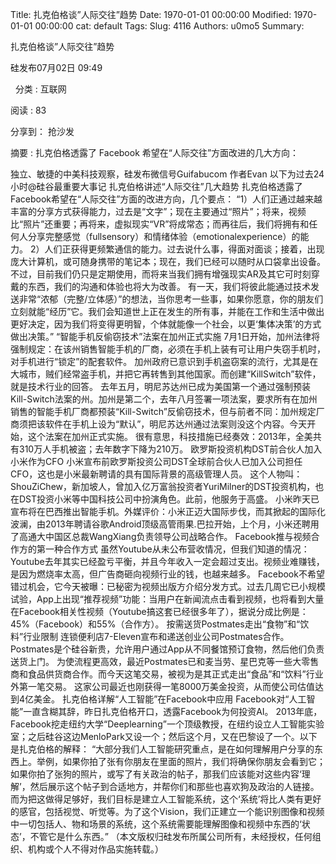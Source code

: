 Title: 扎克伯格谈”人际交往”趋势
Date: 1970-01-01 00:00:00
Modified: 1970-01-01 00:00:00
cat: default
Tags: 
Slug: 4116
Authors: u0mo5 
Summary: 

扎克伯格谈”人际交往”趋势


硅发布07月02日 09:49

 
分类 : 互联网

阅读 : 83



分享到：
抢沙发

摘要 : 扎克伯格透露了 Facebook 希望在“人际交往”方面改进的几大方向：





独立、敏捷的中美科技观察，硅发布微信号Guifabucom
作者Evan
以下为过去24小时@硅谷最重要大事记
扎克伯格讲述“人际交往”几大趋势
扎克伯格透露了Facebook希望在“人际交往”方面的改进方向，几个要点：
“1）人们正通过越来越丰富的分享方式获得能力，过去是“文字”；现在主要通过“照片”；将来，视频比“照片”还重要；再将来，虚拟现实“VR”将成常态；而再往后，我们将拥有和任何人分享完整感觉（fullsensory）和情绪体验（emotionalexperience）的能力。
2）人们正获得更频繁通信的能力。过去说什么事，得面对面谈；接着，出现庞大计算机，或可随身携带的笔记本；现在，我们已经可以随时从口袋拿出设备。不过，目前我们仍只是定期使用，而将来当我们拥有增强现实AR及其它可时刻穿戴的东西，我们的沟通和体验也将大为改善。
有一天，我们将彼此能通过技术发送非常“浓郁（完整/立体感）”的想法，当你思考一些事，如果你愿意，你的朋友们立刻就能“经历”它。我们会知道世上正在发生的所有事，并能在工作和生活中做出更好决定，因为我们将变得更明智，个体就能像一个社会，以更‘集体决策’的方式做出决策。”
“智能手机反偷窃技术”法案在加州正式实施
7月1日开始，加州法律将强制规定：在该州销售智能手机的厂商，必须在手机上装有可让用户失窃手机时，对手机进行“锁定”的配套软件。
加州政府已意识到手机盗窃案的流行，尤其是在大城市，贼们经常盗手机，并把它再转售到其他国家。而创建“KillSwitch”软件，就是技术行业的回答。
去年五月，明尼苏达州已成为美国第一个通过强制预装Kill-Switch法案的州。加州是第二个，去年八月签署一项法案，要求所有在加州销售的智能手机厂商都预装“Kill-Switch”反偷窃技术，但与前者不同：加州规定厂商须把该软件在手机上设为“默认”，明尼苏达州通过法案则没这个内容。今天开始，这个法案在加州正式实施。
很有意思，科技措施已经奏效：2013年，全美共有310万人手机被盗；去年数字下降为210万。
欧罗斯投资机构DST前合伙人加入小米作为CFO
小米宣布前欧罗斯投资公司DST全球前合伙人已加入公司担任CFO，这也是小米最新聘请的具有国际背景的高级管理人员。
这个人物叫：ShouZiChew，新加坡人，曾加入亿万富翁投资者YuriMilner的DST投资机构，也在DST投资小米等中国科技公司中扮演角色。此前，他服务于高盛。
小米昨天已宣布将在巴西推出智能手机。外媒评价：小米正迈大国际步伐，而其掀起的国际化波澜，由2013年聘请谷歌Android顶级高管雨果.巴拉开始，上个月，小米还聘用了高通大中国区总裁WangXiang负责领导公司战略合作。
Facebook推与视频合作方的第一种合作方式
虽然Youtube从未公布营收情况，但我们知道的情况：Youtube去年其实已经盈亏平衡，并且今年收入一定会超过支出。视频业难赚钱，是因为燃烧率太高，但广告商砸向视频行业的钱，也越来越多。
Facebook不希望错过机会，它今天被曝：已秘密为视频出版方介绍分发方式。过去几周它已小规模试验，App上出现“推荐视频”功能：当用户在新闻流点击看到视频，也将看到大量在Facebook相关性视频（Youtube搞这套已经很多年了），据说分成比例是：45%（Facebook）和55%（合作方）。
按需送货Postmates走出“食物”和“饮料”行业限制
连锁便利店7-Eleven宣布和递送创业公司Postmates合作。Postmates是个硅谷新贵，允许用户通过App从不同餐馆预订食物，然后他们负责送货上门。
为使流程更高效，最近Postmates已和麦当劳、星巴克等一些大零售商和食品供货商合作。而今天这笔交易，被视为是其正式走出“食品”和“饮料”行业外第一笔交易。
这家公司最近也刚获得一笔8000万美金投资，从而使公司估值达到4亿美金。
扎克伯格详解“人工智能”在Facebook中应用
Facebook对“人工智能”一直含糊其辞，昨日扎克伯格开口，透露Facebook为何投资AI。
2013年底，Facebook挖走纽约大学“Deeplearning”一个顶级教授，在纽约设立人工智能实验室；之后硅谷这边MenloPark又设一个；然后这个月，又在巴黎设了一个。以下是扎克伯格的解释：
“大部分我们人工智能研究重点，是在如何理解用户分享的东西上。举例，如果你拍了张有你朋友在里面的照片，我们将确保你朋友会看到它；如果你拍了张狗的照片，或写了有关政治的帖子，那我们应该能对这些内容‘理解’，然后展示这个帖子到合适地方，并帮你们和那些也喜欢狗及政治的人链接。而为把这做得足够好，我们目标是建立人工智能系统，这个‘系统’将比人类有更好的感官，包括视觉、听觉等。为了这个Vision，我们正建立一个能识别图像和视频中一切包括人、物和场景的系统，这个系统需要能理解图像和视频中东西的‘状态’，不管它是什么东西。”
（本文版权归硅发布所属公司所有，未经授权，任何组织、机构或个人不得对作品实施转载。）

